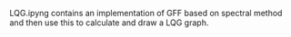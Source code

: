 LQG.ipyng contains an implementation of GFF based on spectral method and then use this to calculate and draw a LQG graph.
